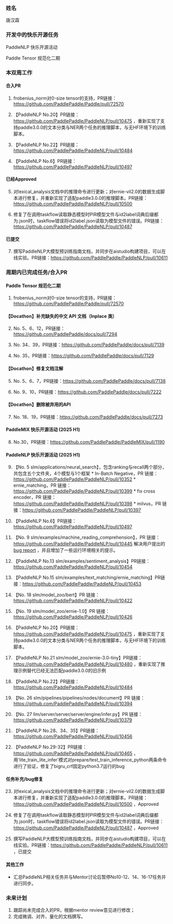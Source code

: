 ### 姓名

唐汉霖

### 开发中的快乐开源任务

PaddleNLP 快乐开源活动

Paddle Tensor 规范化二期

### 本双周工作

#### 合入PR
1. frobenius_norm对0-size tensor的支持，PR链接：https://github.com/PaddlePaddle/Paddle/pull/72570 

2. 【PaddleNLP No.20】PR链接：https://github.com/PaddlePaddle/PaddleNLP/pull/10475 ，重新实现了支持paddle3.0.0的文本分类与NER两个任务的推理脚本，与无HF环境下的训练脚本。

3. 【PaddleNLP No.22】PR链接：https://github.com/PaddlePaddle/PaddleNLP/pull/10484

4. 【PaddleNLP No.6】PR链接：https://github.com/PaddlePaddle/PaddleNLP/pull/10497

#### 已经Approved
5. 对lexical_analysis文档中的推理命令进行更新；对ernie-vil2.0的数据生成脚本进行修复，并重新实现了适配paddle3.0.0的推理脚本。PR链接：https://github.com/PaddlePaddle/PaddleNLP/pull/10500

6. 修复了在调用taskflow读取静态模型时PIR模型文件与id2label词典后缀都为.json时，taskflow错误将id2label.json读取为模型文件的错误。PR链接：https://github.com/PaddlePaddle/PaddleNLP/pull/10487

#### 已提交
7. 撰写PaddleNLP大模型预训练指南文档，并同步在aistudio构建项目，可以在线实验。PR链接：https://github.com/PaddlePaddle/PaddleNLP/pull/10611

### 周期内已完成任务/合入PR

#### Paddle Tensor 规范化二期
1. frobenius_norm对0-size tensor的支持，PR链接：https://github.com/PaddlePaddle/Paddle/pull/72570 

#### 【Docathon】补充缺失的中文 API 文档（Inplace 类）
2. No. 5、6、12，PR链接：https://github.com/PaddlePaddle/docs/pull/7294

3. No. 34、39，PR链接：https://github.com/PaddlePaddle/docs/pull/7139

4. No. 35，PR链接：https://github.com/PaddlePaddle/docs/pull/7129

#### 【Docathon】修复文档注解
5. No. 5、6、7，PR链接：https://github.com/PaddlePaddle/docs/pull/7138

6. No. 9、10，PR链接：https://github.com/PaddlePaddle/docs/pull/7222

#### 【Docathon】删除被弃用的API 
7. No. 18、19，PR链接：https://github.com/PaddlePaddle/docs/pull/7273

#### PaddleMIX 快乐开源活动 (2025 H1)
8. No.30，PR链接：https://github.com/PaddlePaddle/PaddleMIX/pull/1190

#### PaddleNLP 快乐开源活动 (2025 H1) 
9. 【No. 5 slm/applications/neural_search】，包含ranking与recall两个部分，共包含五个文件夹，4个模型与1个框架
        * In-Batch Negative，PR 链接：https://github.com/PaddlePaddle/PaddleNLP/pull/10352
        * ernie_matching，PR 链接：https://github.com/PaddlePaddle/PaddleNLP/pull/10399
        * fix cross encoder，PR 链接：https://github.com/PaddlePaddle/PaddleNLP/pull/10398
        * milvus，PR 链接：https://github.com/PaddlePaddle/PaddleNLP/pull/10397

10. 【PaddleNLP No.6】PR链接：https://github.com/PaddlePaddle/PaddleNLP/pull/10497

11. 【No. 9 slm/examples/machine_reading_comprehension】，PR 链接：https://github.com/PaddlePaddle/PaddleNLP/pull/10445 解决用户提出的[bug report](https://github.com/PaddlePaddle/PaddleNLP/issues/10415) ，并且增加了一些运行环境相关的提示。 

12. 【PaddleNLP No.13 slm/examples/sentiment_analysis】PR链接：https://github.com/PaddlePaddle/PaddleNLP/pull/10454
   
13. 【PaddleNLP No.15 slm/examples/text_matching/ernie_matching】PR链接：https://github.com/PaddlePaddle/PaddleNLP/pull/10453

14. 【No. 18 slm/model_zoo/bert】PR 链接：https://github.com/PaddlePaddle/PaddleNLP/pull/10422

15. 【No. 19 slm/model_zoo/ernie-1.0】PR 链接：https://github.com/PaddlePaddle/PaddleNLP/pull/10426

16. 【PaddleNLP No.20】PR链接：https://github.com/PaddlePaddle/PaddleNLP/pull/10475 ，重新实现了支持paddle3.0.0的文本分类与NER两个任务的推理脚本，与无HF环境下的训练脚本。

17. 【PaddleNLP No.21 slm/model_zoo/ernie-3.0-tiny】PR链接：https://github.com/PaddlePaddle/PaddleNLP/pull/10480 ，重新实现了推理示例替代已经无法匹配paddle3.0.0的旧示例

18. 【PaddleNLP No.22】PR链接：https://github.com/PaddlePaddle/PaddleNLP/pull/10484

19. 【No. 26 slm/pipelines/pipelines/nodes/document】PR 链接：https://github.com/PaddlePaddle/PaddleNLP/pull/10394

20. 【No. 27 llm/server/server/server/engine/infer.py】PR 链接：https://github.com/PaddlePaddle/PaddleNLP/pull/10379

21. 【PaddleNLP No.28、34、35】PR链接：https://github.com/PaddlePaddle/PaddleNLP/pull/10456

22. 【PaddleNLP No.29-32】PR链接：https://github.com/PaddlePaddle/PaddleNLP/pull/10465 ，用'lite_train_lite_infer'模式对prepare/test_train_inference_python两条命令进行了验证，修复了bigru_crf固定python3.7运行的bug

#### 任务补充/bug修复
23. 对lexical_analysis文档中的推理命令进行更新；对ernie-vil2.0的数据生成脚本进行修复，并重新实现了适配paddle3.0.0的推理脚本。PR链接：https://github.com/PaddlePaddle/PaddleNLP/pull/10500 ，Approved

24. 修复了在调用taskflow读取静态模型时PIR模型文件与id2label词典后缀都为.json时，taskflow错误将id2label.json读取为模型文件的错误。PR链接：https://github.com/PaddlePaddle/PaddleNLP/pull/10487 ，Approved

25. 撰写PaddleNLP大模型预训练指南文档，并同步在aistudio构建项目，可以在线实验。PR链接：https://github.com/PaddlePaddle/PaddleNLP/pull/10611 ，已提交

#### 其他工作
* 汇总PaddleNLP相关任务并与Mentor讨论后暂停No10-12、14、16-17任务并进行同步。


### 未来计划
1. 跟踪尚未完成合入的PR，根据mentor review意见进行修改；
2. 完成微调、对齐、量化的文档撰写。